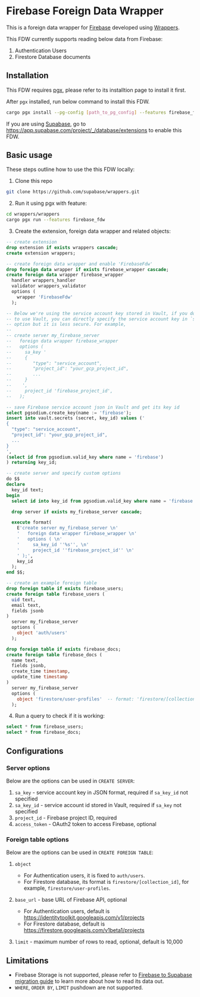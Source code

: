# Firebase Foreign Data Wrapper

This is a foreign data wrapper for [Firebase](https://firebase.google.com/) developed using [Wrappers](https://github.com/supabase/wrappers).

This FDW currently supports reading below data from Firebase:

1. Authentication Users
2. Firestore Database documents

## Installation

This FDW requires [pgx](https://github.com/tcdi/pgx), please refer to its installtion page to install it first.

After `pgx` installed, run below command to install this FDW.

```bash
cargo pgx install --pg-config [path_to_pg_config] --features firebase_fdw
```

If you are using [Supabase](https://www.supabase.com), go to https://app.supabase.com/project/_/database/extensions to enable this FDW.

## Basic usage

These steps outline how to use the this FDW locally:

1. Clone this repo

```bash
git clone https://github.com/supabase/wrappers.git
```

2. Run it using pgx with feature:

```bash
cd wrappers/wrappers
cargo pgx run --features firebase_fdw
```

3. Create the extension, foreign data wrapper and related objects:

```sql
-- create extension
drop extension if exists wrappers cascade;
create extension wrappers;

-- create foreign data wrapper and enable 'FirebaseFdw'
drop foreign data wrapper if exists firebase_wrapper cascade;
create foreign data wrapper firebase_wrapper
  handler wrappers_handler
  validator wrappers_validator
  options (
    wrapper 'FirebaseFdw'
  );

-- Below we're using the service account key stored in Vault, if you don't want
-- to use Vault, you can directly specify the service account key in `sa_key`
-- option but it is less secure. For example,
--
-- create server my_firebase_server
--   foreign data wrapper firebase_wrapper
--   options (
--     sa_key '
--     {
--        "type": "service_account",
--        "project_id": "your_gcp_project_id",
--        ...
--     }
--    ',
--     project_id 'firebase_project_id',
--   );

-- save Firebase service account json in Vault and get its key id
select pgsodium.create_key(name := 'firebase');
insert into vault.secrets (secret, key_id) values ('
{
  "type": "service_account",
  "project_id": "your_gcp_project_id",
  ...
}
',
(select id from pgsodium.valid_key where name = 'firebase')
) returning key_id;

-- create server and specify custom options
do $$
declare
  key_id text;
begin
  select id into key_id from pgsodium.valid_key where name = 'firebase' limit 1;

  drop server if exists my_firebase_server cascade;

  execute format(
    E'create server my_firebase_server \n'
    '   foreign data wrapper firebase_wrapper \n'
    '   options ( \n'
    '     sa_key_id ''%s'', \n'
    '     project_id ''firebase_project_id'' \n'
    ' );',
    key_id
  );
end $$;

-- create an example foreign table
drop foreign table if exists firebase_users;
create foreign table firebase_users (
  uid text,
  email text,
  fields jsonb
)
  server my_firebase_server
  options (
    object 'auth/users'
  );

drop foreign table if exists firebase_docs;
create foreign table firebase_docs (
  name text,
  fields jsonb,
  create_time timestamp,
  update_time timestamp
)
  server my_firebase_server
  options (
    object 'firestore/user-profiles'  -- format: 'firestore/[collection_id]'
  );
```

4. Run a query to check if it is working:

```sql
select * from firebase_users;
select * from firebase_docs;
```

## Configurations

### Server options

Below are the options can be used in `CREATE SERVER`:

1. `sa_key` - service account key in JSON format, required if `sa_key_id` not specified
2. `sa_key_id` - service account id stored in Vault, required if `sa_key` not specified
3. `project_id` - Firebase project ID, required
4. `access_token` - OAuth2 token to access Firebase, optional 

### Foreign table options

Below are the options can be used in `CREATE FOREIGN TABLE`:

1. `object`

   - For Authentication users, it is fixed to `auth/users`.
   - For Firestore database, its format is `firestore/[collection_id]`, for example, `firestore/user-profiles`.

2. `base_url` - base URL of Firebase API, optional

   - For Authentication users, default is https://identitytoolkit.googleapis.com/v1/projects
   - For Firestore database, default is https://firestore.googleapis.com/v1beta1/projects

3. `limit` - maximum number of rows to read, optional, default is 10,000

## Limitations

- Firebase Storage is not supported, please refer to [Firebase to Supabase migration guide](https://supabase.com/docs/guides/migrations/firebase-storage) to learn more about how to read its data out.
- `WHERE`, `ORDER BY`, `LIMIT` pushdown are not supported.

